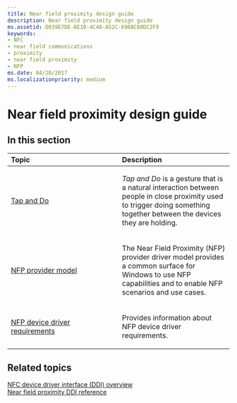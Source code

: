 ```yaml
---
title: Near field proximity design guide
description: Near field proximity design guide
ms.assetid: D039E7DE-BE10-4C40-A52C-696BC80DC2F9
keywords:
- NFC
- near field communications
- proximity
- near field proximity
- NFP
ms.date: 04/20/2017
ms.localizationpriority: medium
---
```


# Near field proximity design guide


## In this section


<table>
<colgroup>
<col width="50%" />
<col width="50%" />
</colgroup>
<thead>
<tr class="header">
<th align="left">Topic</th>
<th align="left">Description</th>
</tr>
</thead>
<tbody>
<tr class="odd">
<td align="left"><p><a href="tap-and-do.md" data-raw-source="[Tap and Do](tap-and-do.md)">Tap and Do</a></p></td>
<td align="left"><p><em>Tap and Do</em> is a gesture that is a natural interaction between people in close proximity used to trigger doing something together between the devices they are holding.</p></td>
</tr>
<tr class="even">
<td align="left"><p><a href="nfp-provider-model.md" data-raw-source="[NFP provider model](nfp-provider-model.md)">NFP provider model</a></p></td>
<td align="left"><p>The Near Field Proximity (NFP) provider driver model provides a common surface for Windows to use NFP capabilities and to enable NFP scenarios and use cases.</p>
<p></p></td>
</tr>
<tr class="odd">
<td align="left"><p><a href="nfp-device-driver-requirements.md" data-raw-source="[NFP device driver requirements](nfp-device-driver-requirements.md)">NFP device driver requirements</a></p></td>
<td align="left"><p>Provides information about NFP device driver requirements.</p></td>
</tr>
</tbody>
</table>

 

 

 
## Related topics
 [NFC device driver interface (DDI) overview](https://docs.microsoft.com/windows-hardware/drivers/ddi/index)  
[Near field proximity DDI reference](https://docs.microsoft.com/windows-hardware/drivers/ddi/index)  

